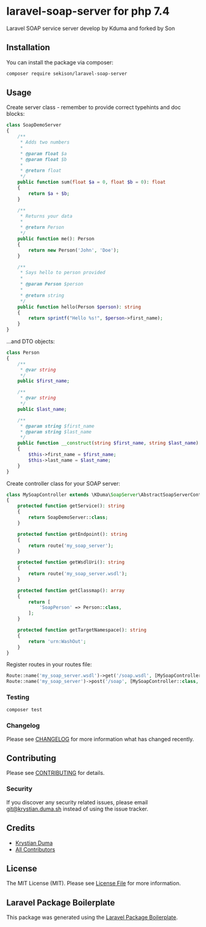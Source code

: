 # laravel-soap-server for php 7.4

Laravel SOAP service server develop by Kduma and forked by Son

## Installation

You can install the package via composer:

```bash
composer require sekison/laravel-soap-server
```

## Usage

Create server class - remember to provide correct typehints and doc blocks:
```php
class SoapDemoServer
{
    /**
     * Adds two numbers
     *
     * @param float $a
     * @param float $b
     *
     * @return float
     */
    public function sum(float $a = 0, float $b = 0): float
    {
        return $a + $b;
    }

    /**
     * Returns your data
     *
     * @return Person
     */
    public function me(): Person
    {
        return new Person('John', 'Doe');
    }

    /**
     * Says hello to person provided
     *
     * @param Person $person
     *
     * @return string
     */
    public function hello(Person $person): string
    {
        return sprintf("Hello %s!", $person->first_name);
    }
}
```

...and DTO objects:
```php
class Person
{
    /**
     * @var string
     */
    public $first_name;

    /**
     * @var string
     */
    public $last_name;

    /**
     * @param string $first_name
     * @param string $last_name
     */
    public function __construct(string $first_name, string $last_name)
    {
        $this->first_name = $first_name;
        $this->last_name = $last_name;
    }
}
```

Create controller class for your SOAP server:
```php
class MySoapController extends \KDuma\SoapServer\AbstractSoapServerController
{
    protected function getService(): string
    {
        return SoapDemoServer::class;
    }

    protected function getEndpoint(): string
    {
        return route('my_soap_server');
    }

    protected function getWsdlUri(): string
    {
        return route('my_soap_server.wsdl');
    }

    protected function getClassmap(): array
    {
        return [
            'SoapPerson' => Person::class,
        ];
    }

    protected function getTargetNamespace(): string
    {
        return 'urn:WashOut';
    }
}
```

Register routes in your routes file:
```php
Route::name('my_soap_server.wsdl')->get('/soap.wsdl', [MySoapController::class, 'wsdlProvider']);
Route::name('my_soap_server')->post('/soap', [MySoapController::class, 'soapServer']);
```

### Testing

``` bash
composer test
```

### Changelog

Please see [CHANGELOG](CHANGELOG.md) for more information what has changed recently.

## Contributing

Please see [CONTRIBUTING](CONTRIBUTING.md) for details.

### Security

If you discover any security related issues, please email git@krystian.duma.sh instead of using the issue tracker.

## Credits

- [Krystian Duma](https://github.com/kduma)
- [All Contributors](../../contributors)

## License

The MIT License (MIT). Please see [License File](LICENSE.md) for more information.

## Laravel Package Boilerplate

This package was generated using the [Laravel Package Boilerplate](https://laravelpackageboilerplate.com).

